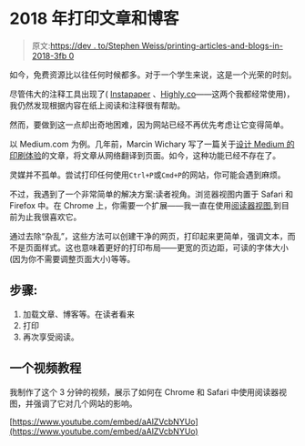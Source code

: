 # 2018 年打印文章和博客

> 原文:[https://dev . to/Stephen Weiss/printing-articles-and-blogs-in-2018-3fb 0](https://dev.to/stephencweiss/printing-articles-and-blogs-in-2018-3fb0)

如今，免费资源比以往任何时候都多。对于一个学生来说，这是一个光荣的时刻。

尽管伟大的注释工具出现了( [Instapaper](https://www.instapaper.com/u) 、[Highly.co](https://www.highly.co/)——这两个我都经常使用)，我仍然发现根据内容在纸上阅读和注释很有帮助。

然而，要做到这一点却出奇地困难，因为网站已经不再优先考虑让它变得简单。

以 Medium.com 为例。几年前，Marcin Wichary 写了一篇关于[设计 Medium 的印刷体验](https://medium.design/printing-medium-stories-89f381b903c9)的文章，将文章从网络翻译到页面。如今，这种功能已经不存在了。

灵媒并不孤单。尝试打印任何使用`Ctrl+P`或`Cmd+P`的网站，你可能会遇到麻烦。

不过，我遇到了一个非常简单的解决方案:读者视角。浏览器视图内置于 Safari 和 Firefox 中。在 Chrome 上，你需要一个扩展——我一直在使用[阅读器视图](https://chrome.google.com/webstore/detail/reader-view/ecabifbgmdmgdllomnfinbmaellmclnh/related?hl=en),到目前为止我很喜欢它。

通过去除“杂乱”，这些方法可以创建干净的网页，打印起来更简单，强调文本，而不是页面样式。这也意味着更好的打印布局——更宽的页边距，可读的字体大小(因为你不需要调整页面大小)等等。

## 步骤:

1.  加载文章、博客等。在读者看来
2.  打印
3.  再次享受阅读。

## 一个视频教程

我制作了这个 3 分钟的视频，展示了如何在 Chrome 和 Safari 中使用阅读器视图，并强调了它对几个网站的影响。

[https://www.youtube.com/embed/aAlZVcbNYUo](https://www.youtube.com/embed/aAlZVcbNYUo)
